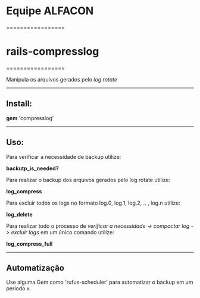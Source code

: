 <h1>
Equipe ALFACON
</h1>
=================

<h1>
rails-compresslog
</h1>
=================

Manipula os arquivos gerados pelo _log rotate_

-----------------------
<h2>
Install:
</h2>

**gem** 'compresslog'

-----------------------

<h2>
Uso:
</h2>

Para verificar a necessidade de backup utilize:

**backutp_is_needed?**

Para realizar o backup dos arquivos gerados pelo log rotate utilize:

**log_compress**

Para excluir todos os logs no formato log.0, log.1, log.2, .. , log.n utilize:

**log_delete**

Para realizar todo o processo de _verificar a necessidade -> compactar log -> excluir logs_ em um único comando utilize:

**log_compress_full**

---------------------

<h2>
Automatização
</h2>

Use alguma Gem como 'rufus-scheduler' para automatizar o backup em um período x.

